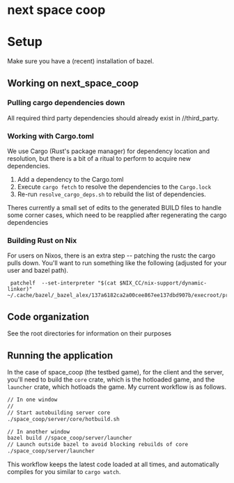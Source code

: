 next space coop
===============

# Setup
Make sure you have a (recent) installation of bazel.

## Working on next_space_coop

### Pulling cargo dependencies down

All required third party dependencies should already exist in //third_party.


### Working with Cargo.toml

We use Cargo (Rust's package manager) for dependency location and resolution, but there is a bit of a ritual to perform to acquire new dependencies.

1. Add a dependency to the Cargo.toml
2. Execute `cargo fetch` to resolve the dependencies to the `Cargo.lock`
3. Re-run `resolve_cargo_deps.sh` to rebuild the list of dependencies.

Theres currently a small set of edits to the generated BUILD files to handle some corner cases, which need to be reapplied after regenerating the cargo dependencies

### Building Rust on Nix

For users on Nixos, there is an extra step -- patching the rustc the cargo pulls down. You'll want to run something like the following (adjusted for your user and bazel path).

```
 patchelf  --set-interpreter "$(cat $NIX_CC/nix-support/dynamic-linker)" ~/.cache/bazel/_bazel_alex/137a6182ca2a00cee867ee137dbd907b/execroot/prototype3/external/rust_linux_x86_64/rustc/bin/rustc
```

## Code organization

See the root directories for information on their purposes

## Running the application

In the case of space_coop (the testbed game), for the client and the server, you'll need to build the `core` crate, which is the hotloaded game, and the `launcher` crate, which hotloads the game. My current workflow is as follows.

```bash
// In one window
//
// Start autobuilding server core
./space_coop/server/core/hotbuild.sh

// In another window
bazel build //space_coop/server/launcher
// Launch outside bazel to avoid blocking rebuilds of core
./space_coop/server/launcher
```

This workflow keeps the latest code loaded at all times, and automatically compiles for you similar to `cargo watch`.
